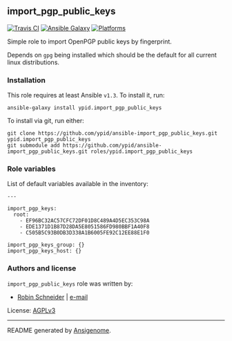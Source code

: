 ## import_pgp_public_keys

[![Travis CI](http://img.shields.io/travis/ypid/ansible-import_pgp_public_keys.svg?style=flat)](http://travis-ci.org/ypid/ansible-import_pgp_public_keys)
[![Ansible Galaxy](http://img.shields.io/badge/galaxy-ypid.import_pgp_public_keys-660198.svg?style=flat)](https://galaxy.ansible.com/list#/roles/4109)
[![Platforms](http://img.shields.io/badge/platforms-debian%20/%20ubuntu-lightgrey.svg?style=flat)](#)


Simple role to import OpenPGP public keys by fingerprint.

Depends on `gpg` being installed which should be the default for all current linux distributions.

### Installation

This role requires at least Ansible `v1.3`. To install it, run:

    ansible-galaxy install ypid.import_pgp_public_keys

To install via git, run either:

    git clone https://github.com/ypid/ansible-import_pgp_public_keys.git ypid.import_pgp_public_keys
    git submodule add https://github.com/ypid/ansible-import_pgp_public_keys.git roles/ypid.import_pgp_public_keys




### Role variables

List of default variables available in the inventory:

    ---
    
    import_pgp_keys:
      root:
        - EF96BC32AC57CFC72DF01D8C489A4D5EC353C98A
        - EDE1371D1B87D28DA5E8051586FD980BBF1A40F8
        - C505B5C93B0DB3D338A1B6005FE92C12EE88E1F0
    
    import_pgp_keys_group: {}
    import_pgp_keys_host: {}




### Authors and license

`import_pgp_public_keys` role was written by:

- [Robin Schneider](https://github.com/ypid) | [e-mail](mailto:ypid@riseup.net)

License: [AGPLv3](https://tldrlegal.com/license/gnu-affero-general-public-license-v3-%28agpl-3.0%29)

***

README generated by [Ansigenome](https://github.com/nickjj/ansigenome/).
